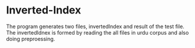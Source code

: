 # Inverted-Index
The program generates two files, invertedIndex and result of the test file. The invertedIdnex is formed by reading the all files in urdu corpus and also doing preproessing. 
